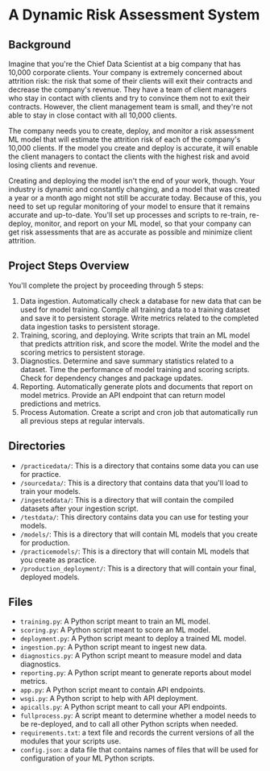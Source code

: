 # A Dynamic Risk Assessment System

## Background
Imagine that you're the Chief Data Scientist at a big company that has 10,000 corporate clients. Your company is extremely concerned about attrition risk: the risk that some of their clients will exit their contracts and decrease the company's revenue. They have a team of client managers who stay in contact with clients and try to convince them not to exit their contracts. However, the client management team is small, and they're not able to stay in close contact with all 10,000 clients.

The company needs you to create, deploy, and monitor a risk assessment ML model that will estimate the attrition risk of each of the company's 10,000 clients. If the model you create and deploy is accurate, it will enable the client managers to contact the clients with the highest risk and avoid losing clients and revenue.

Creating and deploying the model isn't the end of your work, though. Your industry is dynamic and constantly changing, and a model that was created a year or a month ago might not still be accurate today. Because of this, you need to set up regular monitoring of your model to ensure that it remains accurate and up-to-date. You'll set up processes and scripts to re-train, re-deploy, monitor, and report on your ML model, so that your company can get risk assessments that are as accurate as possible and minimize client attrition.

## Project Steps Overview
You'll complete the project by proceeding through 5 steps:

1. Data ingestion. Automatically check a database for new data that can be used for model training. Compile all training data to a training dataset and save it to persistent storage. Write metrics related to the completed data ingestion tasks to persistent storage.
2. Training, scoring, and deploying. Write scripts that train an ML model that predicts attrition risk, and score the model. Write the model and the scoring metrics to persistent storage.
3. Diagnostics. Determine and save summary statistics related to a dataset. Time the performance of model training and scoring scripts. Check for dependency changes and package updates.
4. Reporting. Automatically generate plots and documents that report on model metrics. Provide an API endpoint that can return model predictions and metrics.
5. Process Automation. Create a script and cron job that automatically run all previous steps at regular intervals.

## Directories
* `/practicedata/`: This is a directory that contains some data you can use for practice.
* `/sourcedata/`: This is a directory that contains data that you'll load to train your models.
* `/ingesteddata/`: This is a directory that will contain the compiled datasets after your ingestion script.
* `/testdata/`: This directory contains data you can use for testing your models.
* `/models/`: This is a directory that will contain ML models that you create for production.
* `/practicemodels/`: This is a directory that will contain ML models that you create as practice.
* `/production_deployment/`: This is a directory that will contain your final, deployed models.

## Files
* `training.py`: A Python script meant to train an ML model.
* `scoring.py`: A Python script meant to score an ML model.
* `deployment.py`: A Python script meant to deploy a trained ML model.
* `ingestion.py`: A Python script meant to ingest new data.
* `diagnostics.py`: A Python script meant to measure model and data diagnostics.
* `reporting.py`: A Python script meant to generate reports about model metrics.
* `app.py`: A Python script meant to contain API endpoints.
* `wsgi.py`: A Python script to help with API deployment.
* `apicalls.py`: A Python script meant to call your API endpoints.
* `fullprocess.py`: A script meant to determine whether a model needs to be re-deployed, and to call all other Python scripts when needed.
* `requirements.txt`: a text file and records the current versions of all the modules that your scripts use.
* `config.json`: a data file that contains names of files that will be used for configuration of your ML Python scripts.
